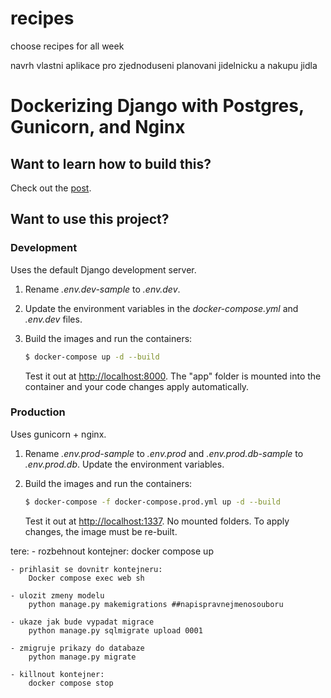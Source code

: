 # recipes
choose recipes for all week

navrh vlastni aplikace pro zjednoduseni planovani jidelnicku a nakupu jidla

# Dockerizing Django with Postgres, Gunicorn, and Nginx

## Want to learn how to build this?

Check out the [post](https://testdriven.io/dockerizing-django-with-postgres-gunicorn-and-nginx).

## Want to use this project?

### Development

Uses the default Django development server.

1. Rename *.env.dev-sample* to *.env.dev*.
1. Update the environment variables in the *docker-compose.yml* and *.env.dev* files.
1. Build the images and run the containers:

    ```sh
    $ docker-compose up -d --build
    ```

    Test it out at [http://localhost:8000](http://localhost:8000). The "app" folder is mounted into the container and your code changes apply automatically.

### Production

Uses gunicorn + nginx.

1. Rename *.env.prod-sample* to *.env.prod* and *.env.prod.db-sample* to *.env.prod.db*. Update the environment variables.
1. Build the images and run the containers:

    ```sh
    $ docker-compose -f docker-compose.prod.yml up -d --build
    ```

    Test it out at [http://localhost:1337](http://localhost:1337). No mounted folders. To apply changes, the image must be re-built.



tere:
    - rozbehnout kontejner:
        docker compose up  

    - prihlasit se dovnitr kontejneru:
        Docker compose exec web sh

    - ulozit zmeny modelu
        python manage.py makemigrations ##napispravnejmenosouboru

    - ukaze jak bude vypadat migrace
        python manage.py sqlmigrate upload 0001

    - zmigruje prikazy do databaze
        python manage.py migrate

    - killnout kontejner:
        docker compose stop 

